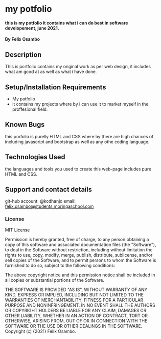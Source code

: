 # my potfolio
#### this is my potfolio it contains what i can do best in software developement, june 2021.
#### By Felix Osambo
## Description
This is portfolio contains my original work as per web design, it includes what am good at as well as what i have done.
## Setup/Installation Requirements
* My potfolio
* it contains my projects where by i can use it to market myself in the proffesional field.
## Known Bugs
this porfolio is purelly HTML and CSS where by there are high chances of including javascript and bootstrap as well as any othe coding language.
## Technologies Used
 the languages and tools you used to create this web-page includes pure HTML and CSS.
## Support and contact details
git-hub account: @kodhanjo
email: felix.osambo@students.moringaschool.com
### License
MIT License

Permission is hereby granted, free of charge, to any person obtaining a copy of this software and associated documentation files (the "Software"), to deal in the Software without restriction, including without limitation the rights to use, copy, modify, merge, publish, distribute, sublicense, and/or sell copies of the Software, and to permit persons to whom the Software is furnished to do so, subject to the following conditions:

The above copyright notice and this permission notice shall be included in all copies or substantial portions of the Software.

THE SOFTWARE IS PROVIDED "AS IS", WITHOUT WARRANTY OF ANY KIND, EXPRESS OR IMPLIED, INCLUDING BUT NOT LIMITED TO THE WARRANTIES OF MERCHANTABILITY, FITNESS FOR A PARTICULAR PURPOSE AND NONINFRINGEMENT. IN NO EVENT SHALL THE AUTHORS OR COPYRIGHT HOLDERS BE LIABLE FOR ANY CLAIM, DAMAGES OR OTHER LIABILITY, WHETHER IN AN ACTION OF CONTRACT, TORT OR OTHERWISE, ARISING FROM, OUT OF OR IN CONNECTION WITH THE SOFTWARE OR THE USE OR OTHER DEALINGS IN THE SOFTWARE. Copyright (c) {2021} Felix Osambo.